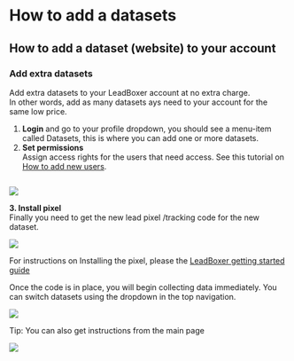# How to add a datasets

## How to add a dataset (website) to your account

### Add extra datasets&#x20;

Add extra datasets to your LeadBoxer account at no extra charge.\
In other words, add as many datasets ays need to your account for the same low price.&#x20;

1. **Login** and go to your profile dropdown, you should see a menu-item called Datasets, this is where you can add one or more datasets. &#x20;
2. **Set permissions**\
   Assign access rights for the users that need access. See this tutorial on [How to add new users](https://docs.leadboxer.com/article/70-how-to-add-a-user-to-your-account).

<figure><img src="https://d33v4339jhl8k0.cloudfront.net/docs/assets/565e1cb7c697915b26a5c214/images/5f0486482c7d3a10cbaa2250/file-747Wi2LMWM.png" alt=""><figcaption></figcaption></figure>

![](https://d33v4339jhl8k0.cloudfront.net/docs/assets/565e1cb7c697915b26a5c214/images/5f04895c04286306f8064b81/file-HJ4HNrag8w.png)

**3. Install pixel**\
Finally you need to get the new lead pixel /tracking code for the new dataset.&#x20;

![](https://d33v4339jhl8k0.cloudfront.net/docs/assets/565e1cb7c697915b26a5c214/images/5f0487f204286306f8064b6d/file-Onm5xCX49n.png)

For instructions on Installing the pixel, please the [LeadBoxer getting started guide](https://docs.leadboxer.com/article/144-getting-started)

Once the code is in place, you will begin collecting data immediately. You can switch datasets using the dropdown in the top navigation.

![](https://d33v4339jhl8k0.cloudfront.net/docs/assets/565e1cb7c697915b26a5c214/images/5f048d8f2c7d3a10cbaa2300/file-idHJdjQY1n.png)

Tip: You can also get instructions from the main page

![](https://d33v4339jhl8k0.cloudfront.net/docs/assets/565e1cb7c697915b26a5c214/images/5f048ec504286306f8064bfe/file-uGECp4THH9.png)
